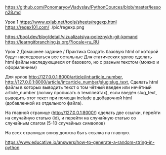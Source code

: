 

https://github.com/PonomaryovVladyslav/PythonCources/blob/master/lesson28.md

Урок 1 
https://www.exlab.net/tools/sheets/regexp.html
https://regex101.com/
./pic/regexp.png

https://bool.dev/blog/detail/vizualizatsiya-poleznykh-git-komand
https://learngitbranching.js.org/?locale=ru_RU

Урок 2
Домашнее задание / Практика
Создать базовую html от которой будут наследоваться все остальные
Для статических урлов сделать html файлы наследующиеся от базового, но с разным текстом (можно и оформлением)

Для урлов http://127.0.0.1:8000/article/<int:article_number>, http://127.0.0.1:8000/article/<int:article_number>/<slug:slug_text>,
Сделать html файлы в которых выводить текст о том чётный введен или нечётный article_number (логику прописать в темплейтах),
если введён slug_text, выводить этот текст при помощи include в добавочной html (добавленной из отдельного файла).

На главной странице (http://127.0.0.1:8000/) сделать две ссылки, перейти на случайную статью (id), и перейти 
на случайную статью со случайным слагом (5-10 случайных символов)

На всех страницах внизу должна быть ссылка на главную.

https://www.educative.io/answers/how-to-generate-a-random-string-in-python